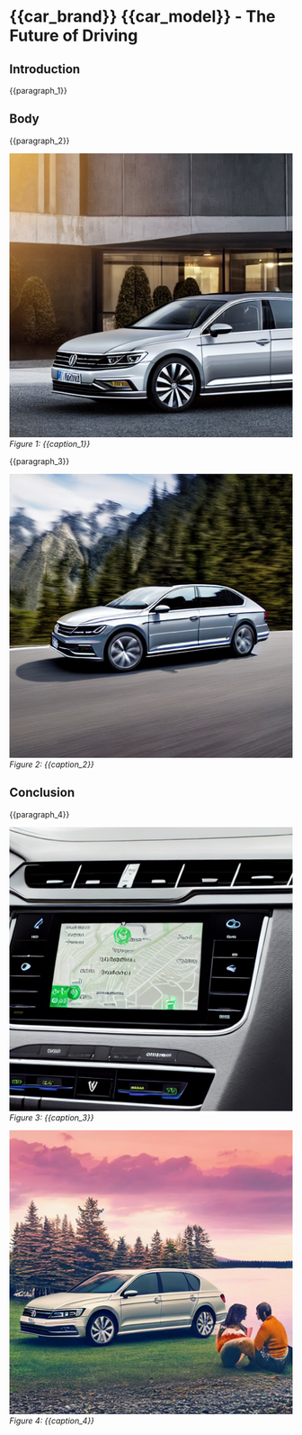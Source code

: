 # {{car_brand}} {{car_model}} - The Future of Driving

## Introduction

{{paragraph_1}}

## Body

{{paragraph_2}}

![Figure 1](figure_1.png)  
*Figure 1: {{caption_1}}*

{{paragraph_3}}

![Figure 2](figure_2.png)  
*Figure 2: {{caption_2}}*

## Conclusion

{{paragraph_4}}

![Figure 3](figure_3.png)  
*Figure 3: {{caption_3}}*

![Figure 4](figure_4.png)  
*Figure 4: {{caption_4}}*
